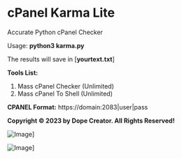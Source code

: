 # cPanel Karma Lite

Accurate Python cPanel Checker

Usage: **python3 karma.py**

The results will save in [**yourtext.txt**]


**Tools List:**

1. Mass cPanel Checker (Unlimited)
2. Mass cPanel To Shell (Unlimited)

**CPANEL Format:** https://domain:2083|user|pass


**Copyright © 2023 by Dope Creator. All Rights Reserved!**


![Image](https://raw.githubusercontent.com/orionhridoy/img/main/Capture.PNG)]

![Image](https://raw.githubusercontent.com/orionhridoy/img/main/Capture0.PNG)]
